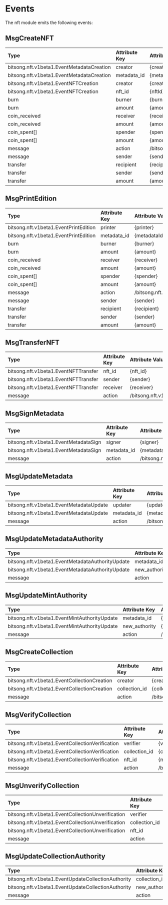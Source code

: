 # Events

The nft module emits the following events:

## MsgCreateNFT

| Type                                      | Attribute Key | Attribute Value           |
| :---------------------------------------- | :------------ | :------------------------ |
| bitsong.nft.v1beta1.EventMetadataCreation | creator       | {creator}                 |
| bitsong.nft.v1beta1.EventMetadataCreation | metadata_id   | {metadataId}              |
| bitsong.nft.v1beta1.EventNFTCreation      | creator       | {creator}                 |
| bitsong.nft.v1beta1.EventNFTCreation      | nft_id        | {nftId}                   |
| burn                                      | burner        | {burner}                  |
| burn                                      | amount        | {amount}                  |
| coin_received                             | receiver      | {receiver}                |
| coin_received                             | amount        | {amount}                  |
| coin_spent[]                              | spender       | {spender}                 |
| coin_spent[]                              | amount        | {amount}                  |
| message                                   | action        | /bitsong.nft.MsgCreateNFT |
| message                                   | sender        | {sender}                  |
| transfer                                  | recipient     | {recipient}               |
| transfer                                  | sender        | {sender}                  |
| transfer                                  | amount        | {amount}                  |

## MsgPrintEdition

| Type                                  | Attribute Key | Attribute Value              |
| :------------------------------------ | :------------ | :--------------------------- |
| bitsong.nft.v1beta1.EventPrintEdition | printer       | {printer}                    |
| bitsong.nft.v1beta1.EventPrintEdition | metadata_id   | {metadataId}                 |
| burn                                  | burner        | {burner}                     |
| burn                                  | amount        | {amount}                     |
| coin_received                         | receiver      | {receiver}                   |
| coin_received                         | amount        | {amount}                     |
| coin_spent[]                          | spender       | {spender}                    |
| coin_spent[]                          | amount        | {amount}                     |
| message                               | action        | /bitsong.nft.MsgPrintEdition |
| message                               | sender        | {sender}                     |
| transfer                              | recipient     | {recipient}                  |
| transfer                              | sender        | {sender}                     |
| transfer                              | amount        | {amount}                     |

## MsgTransferNFT

| Type                                 | Attribute Key | Attribute Value                       |
| :----------------------------------- | :------------ | :------------------------------------ |
| bitsong.nft.v1beta1.EventNFTTransfer | nft_id        | {nft_id}                              |
| bitsong.nft.v1beta1.EventNFTTransfer | sender        | {sender}                              |
| bitsong.nft.v1beta1.EventNFTTransfer | receiver      | {receiver}                            |
| message                              | action        | /bitsong.nft.v1beta1.EventNFTTransfer |

## MsgSignMetadata

| Type                                  | Attribute Key | Attribute Value              |
| :------------------------------------ | :------------ | :--------------------------- |
| bitsong.nft.v1beta1.EventMetadataSign | signer        | {signer}                     |
| bitsong.nft.v1beta1.EventMetadataSign | metadata_id   | {metadata_id}                |
| message                               | action        | /bitsong.nft.MsgSignMetadata |

## MsgUpdateMetadata

| Type                                    | Attribute Key | Attribute Value                |
| :-------------------------------------- | :------------ | :----------------------------- |
| bitsong.nft.v1beta1.EventMetadataUpdate | updater       | {updater}                      |
| bitsong.nft.v1beta1.EventMetadataUpdate | metadata_id   | {metadata_id}                  |
| message                                 | action        | /bitsong.nft.MsgUpdateMetadata |

## MsgUpdateMetadataAuthority

| Type                                             | Attribute Key | Attribute Value                         |
| :----------------------------------------------- | :------------ | :-------------------------------------- |
| bitsong.nft.v1beta1.EventMetadataAuthorityUpdate | metadata_id   | {metadata_id}                           |
| bitsong.nft.v1beta1.EventMetadataAuthorityUpdate | new_authority | {new_authority}                         |
| message                                          | action        | /bitsong.nft.MsgUpdateMetadataAuthority |

## MsgUpdateMintAuthority

| Type                                         | Attribute Key | Attribute Value                     |
| :------------------------------------------- | :------------ | :---------------------------------- |
| bitsong.nft.v1beta1.EventMintAuthorityUpdate | metadata_id   | {metadata_id}                       |
| bitsong.nft.v1beta1.EventMintAuthorityUpdate | new_authority | {new_authority}                     |
| message                                      | action        | /bitsong.nft.MsgUpdateMintAuthority |

## MsgCreateCollection

| Type                                        | Attribute Key | Attribute Value                  |
| :------------------------------------------ | :------------ | :------------------------------- |
| bitsong.nft.v1beta1.EventCollectionCreation | creator       | {creator}                        |
| bitsong.nft.v1beta1.EventCollectionCreation | collection_id | {collection_id}                  |
| message                                     | action        | /bitsong.nft.MsgCreateCollection |

## MsgVerifyCollection

| Type                                            | Attribute Key | Attribute Value                  |
| :---------------------------------------------- | :------------ | :------------------------------- |
| bitsong.nft.v1beta1.EventCollectionVerification | verifier      | {verifier}                       |
| bitsong.nft.v1beta1.EventCollectionVerification | collection_id | {collection_id}                  |
| bitsong.nft.v1beta1.EventCollectionVerification | nft_id        | {nft_id}                         |
| message                                         | action        | /bitsong.nft.MsgVerifyCollection |

## MsgUnverifyCollection

| Type                                              | Attribute Key | Attribute Value                    |
| :------------------------------------------------ | :------------ | :--------------------------------- |
| bitsong.nft.v1beta1.EventCollectionUnverification | verifier      | {verifier}                         |
| bitsong.nft.v1beta1.EventCollectionUnverification | collection_id | {collection_id}                    |
| bitsong.nft.v1beta1.EventCollectionUnverification | nft_id        | {nft_id}                           |
| message                                           | action        | /bitsong.nft.MsgUnverifyCollection |

## MsgUpdateCollectionAuthority

| Type                                               | Attribute Key | Attribute Value                           |
| :------------------------------------------------- | :------------ | :---------------------------------------- |
| bitsong.nft.v1beta1.EventUpdateCollectionAuthority | collection_id | {collection_id}                           |
| bitsong.nft.v1beta1.EventUpdateCollectionAuthority | new_authority | {new_authority}                           |
| message                                            | action        | /bitsong.nft.MsgUpdateCollectionAuthority |
